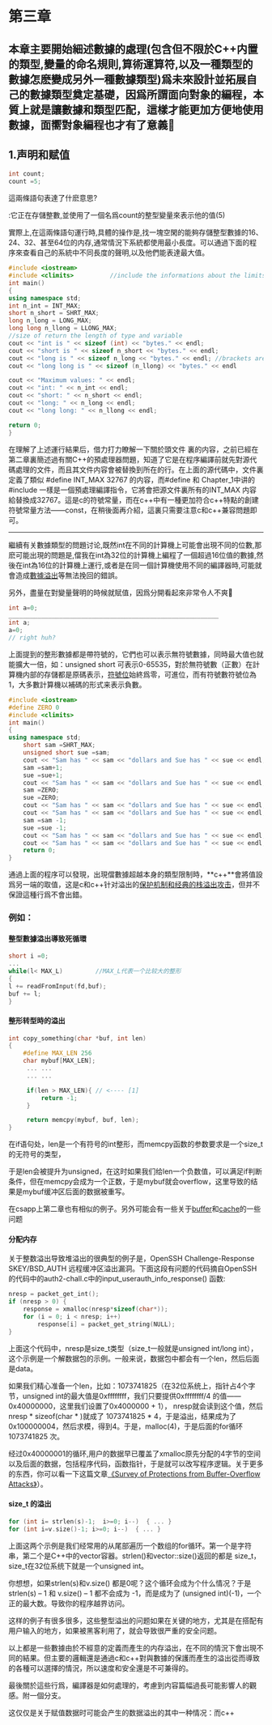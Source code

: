 # 第三章

## 本章主要開始細述數據的處理(包含但不限於C++内置的類型,變量的命名規則,算術運算符,以及一種類型的數據怎麽變成另外一種數據類型)爲未來設計並拓展自己的數據類型奠定基礎，因爲所謂面向對象的編程，本質上就是讓數據和類型匹配，這樣才能更加方便地使用數據，面嚮對象編程也才有了意義:cactus:

## 1.声明和赋值

```c
int count; 
count =5;
```

這兩條語句表達了什麽意思?

:它正在存儲整數,並使用了一個名爲count的整型變量來表示他的值(5)

實際上,在這兩條語句運行時,具體的操作是,找一塊空閑的能夠存儲整型數據的16、24、32、甚至64位的内存,通常情況下系統都使用最小長度。可以通過下面的程序來查看自己的系統中不同長度的聲明,以及他們能表達最大值。

```c++
#include <iostream>
#include <climits>			//include the informations about the limits of int. use limit.h for older system
int main()
{
using namespace std;
int n_int = INT_MAX;
short n_short = SHRT_MAX;
long n_long = LONG_MAX;
long long n_llong = LLONG_MAX;
//size of return the length of type and variable
cout << "int is " << sizeof (int) << "bytes." << endl;
cout << "short is " << sizeof n_short << "bytes." << endl;
cout << "long is " << sizeof n_long << "bytes." << endl; //brackets are not needed
cout << "long long is " << sizeof (n_llong) << "bytes." << endl

cout << "Maximum values: " << endl;
cout << "int: " << n_int << endl;
cout << "short: " << n_short << endl;
cout << "long: " << n_long << endl;
cout << "long long: " << n_llong << endl;

return 0;
}
```

在理解了上述運行結果后，借力打力瞭解一下關於頭文件<climits> 裏的内容，之前已經在第二章裏簡述過有關C++的預處理器問題，知道了它是在程序編譯前就先對源代碼處理的文件，而且其文件内容會被替換到所在的行。在上面的源代碼中，<climits>文件裏定義了類似 #define INT_MAX 32767 的内容，而#define 和 Chapter_1中讲的#include 一樣是一個預處理編譯指令，它將會把源文件裏所有的INT_MAX 内容給替換成32767。這是c的符號常量，而在c++中有一種更加符合c++特點的創建符號常量方法——const，在稍後面再介紹，這裏只需要注意c和c++兼容問題即可。

------------------------------------------------------------------------------------------------------------------------------------------------

繼續有关數據類型的問題讨论,既然int在不同的計算機上可能會出現不同的位數,那麽可能出現的問題是,儅我在int為32位的計算機上編程了一個超過16位值的數據,然後在int為16位的計算機上運行,或者是在同一個計算機使用不同的編譯器時,可能就會造成[數據溢出]([C++栈溢出的原因及解决方法_GaoJieVery6的博客-CSDN博客_c++栈溢出的原因及解决办法](https://blog.csdn.net/WukongAKK/article/details/82559827?spm=1001.2101.3001.6650.1&utm_medium=distribute.pc_relevant.none-task-blog-2~default~CTRLIST~default-1-82559827-blog-120710408.pc_relevant_default&depth_1-utm_source=distribute.pc_relevant.none-task-blog-2~default~CTRLIST~default-1-82559827-blog-120710408.pc_relevant_default&utm_relevant_index=2))等無法挽回的錯誤。

另外，盡量在對變量聲明的時候就賦值，因爲分開看起來非常令人不爽:anger:

```c++
int a=0;
__________________________________________________________
int a;
a=0;
// right huh?
```

上面提到的整形數據都是帶符號的，它們也可以表示無符號數據，同時最大值也就能擴大一倍，如：unsigned short 可表示0-65535，對於無符號數（正數）在計算機内部的存儲都是原碼表示，<u>符號位</u>始終爲零，可進位，而有符號數符號位為1，大多數計算機以補碼的形式来表示負數。

```c++
#include <iostream>
#define ZERO 0
#include <climits>
int main()
{
using namespace std;
 	short sam =SHRT_MAX;
    unsigned short sue =sam;
    cout << "Sam has " << sam << "dollars and Sue has " << sue << endl;
    sam =sam+1;
    sue =sue+1;
    cout << "Sam has " << sam << "dollars and Sue has " << sue << endl;
    sam =ZERO;
    sue =ZERO;
    cout << "Sam has " << sam << "dollars and Sue has " << sue << endl;
    cout << "Sam has " << sam << "dollars and Sue has " << sue << endl;
    sam =sam -1;
    sue =sue -1;
    cout << "Sam has " << sam << "dollars and Sue has " << sue << endl;
    cout << "Sam has " << sam << "dollars and Sue has " << sue << endl;
    return 0;
}
```

通過上面的程序可以發現，出現儅數據超越本身的類型限制時，**c++**會將值設爲另一端的取值，这是c和c++针对溢出的[保护机制和经典的栈溢出攻击](https://cloud.tencent.com/developer/article/1765340)，但并不保證這種行爲不會出錯。

### 例如：

#### 整型數據溢出導致死循環

```c++
short i =0;
...
while(l< MAX_L) 		//MAX_L代表一个比较大的整形
{
l += readFromInput(fd,buf);
buf += l;
}
```

#### 整形转型時的溢出

```c++
int copy_something(char *buf, int len)
{
    #define MAX_LEN 256
    char mybuf[MAX_LEN];
     ... ...
     ... ...

     if(len > MAX_LEN){ // <---- [1]
         return -1;
     }

     return memcpy(mybuf, buf, len);
}
```

在if语句处，len是一个有符号的int整形，而memcpy函数的参数要求是一个size_t的无符号的类型，

于是len会被提升为unsigned，在这时如果我们给len一个负数值，可以满足if判断条件，但在memcpy会成为一个正数，于是mybuf就会overflow，这里导致的结果是mybuf缓冲区后面的数据被重写。

在csapp上第二章也有相似的例子。另外可能会有一些关于[buffer](https://blog.csdn.net/S_o_l_o_n/article/details/102518959)和[cache](https://www.cnblogs.com/mlgjb/p/7991903.html)的一些问题

#### 分配内存

关于整数溢出导致堆溢出的很典型的例子是，OpenSSH Challenge-Response SKEY/BSD_AUTH 远程缓冲区溢出漏洞。下面这段有问题的代码摘自OpenSSH的代码中的auth2-chall.c中的input_userauth_info_response() 函数:

```c
nresp = packet_get_int();
if (nresp > 0) {
    response = xmalloc(nresp*sizeof(char*));
    for (i = 0; i < nresp; i++)
        response[i] = packet_get_string(NULL);
}
```

上面这个代码中，nresp是size_t类型（size_t一般就是unsigned int/long int），这个示例是一个解数据包的示例。一般来说，数据包中都会有一个len，然后后面是data。

如果我们精心准备一个len，比如：1073741825（在32位系统上，指针占4个字节，unsigned int的最大值是0xffffffff，我们只要提供0xffffffff/4 的值——0x40000000，这里我们设置了0x4000000 + 1）， nresp就会读到这个值，然后nresp * sizeof(char * )就成了 1073741825 * 4，于是溢出，结果成为了 0x100000004，然后求模，得到4。于是，malloc(4)，于是后面的for循环1073741825 次。

经过0x40000001的循环,用户的数据早已覆盖了xmalloc原先分配的4字节的空间以及后面的数据，包括程序代码，函数指针，于是就可以改写程序逻辑。关于更多的东西，你可以看一下这篇文章[《Survey of Protections from Buffer-Overflow Attacks》](https://www.academia.edu/60654203/Survey_of_Protections_from_Buffer_Overflow_Attacks)）。

#### size_t 的溢出

```c
for (int i= strlen(s)-1;  i>=0; i--)  { ... }
for (int i=v.size()-1; i>=0; i--)  { ... }
```

上面这两个示例是我们经常用的从尾部遍历一个数组的for循环。第一个是字符串，第二个是C++中的vector容器。strlen()和vector::size()返回的都是 size_t，size_t在32位系统下就是一个unsigned int。

你想想，如果strlen(s)和v.size() 都是0呢？这个循环会成为个什么情况？于是strlen(s) – 1 和 v.size() – 1 都不会成为 -1，而是成为了 (unsigned int)(-1)，一个正的最大数。导致你的程序越界访问。

这样的例子有很多很多，这些整型溢出的问题如果在关键的地方，尤其是在搭配有用户输入的地方，如果被黑客利用了，就会导致很严重的安全问题。

以上都是一些數據由於不經意的定義而產生的内存溢出，在不同的情況下會出現不同的結果。但主要的邏輯還是通過c和c++對與數據的保護而產生的溢出從而導致的各種可以選擇的情況，所以速度和安全還是不可兼得的。

最後關於這些行爲，編譯器是如何處理的，考慮到内容篇幅過長可能影響人的觀感。附一個分支。

这仅仅是关于赋值数据时可能会产生的数据溢出的其中一种情况：而c++
